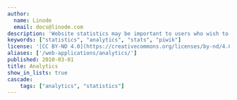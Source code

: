 ```yaml
---
author:
  name: Linode
  email: docs@linode.com
description: 'Website statistics may be important to users who wish to track specific information regarding demographics or page hits. These guides will help you install statistics software to help you analyze website traffic.'
keywords: ["statistics", "analytics", "stats", "piwik"]
license: '[CC BY-ND 4.0](https://creativecommons.org/licenses/by-nd/4.0)'
aliases: ['/web-applications/analytics/']
published: 2010-03-01
title: Analytics
show_in_lists: true
cascade:
    tags: ["analytics", "statistics"]
---
```



